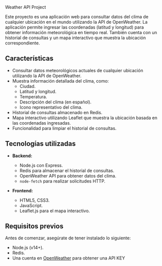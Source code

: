 Weather API Project

Este proyecto es una aplicación web para consultar datos del clima de cualquier ubicación en el mundo utilizando la API de OpenWeather. La aplicación permite ingresar las coordenadas (latitud y longitud) para obtener información meteorológica en tiempo real. También cuenta con un historial de consultas y un mapa interactivo que muestra la ubicación correspondiente.

## Características

- Consultar datos meteorológicos actuales de cualquier ubicación utilizando la API de OpenWeather.
- Muestra información detallada del clima, como:
  - Ciudad.
  - Latitud y longitud.
  - Temperatura.
  - Descripción del clima (en español).
  - Icono representativo del clima.
- Historial de consultas almacenado en Redis.
- Mapa interactivo utilizando Leaflet que muestra la ubicación basada en las coordenadas ingresadas.
- Funcionalidad para limpiar el historial de consultas.
  
## Tecnologías utilizadas

- **Backend:**
  - Node.js con Express.
  - Redis para almacenar el historial de consultas.
  - OpenWeather API para obtener datos del clima.
  - `node-fetch` para realizar solicitudes HTTP.
  
- **Frontend:**
  - HTML5, CSS3.
  - JavaScript.
  - Leaflet.js para el mapa interactivo.
  
## Requisitos previos

Antes de comenzar, asegúrate de tener instalado lo siguiente:

- Node.js (v14+).
- Redis.
- Una cuenta en [OpenWeather](https://openweathermap.org/) para obtener una API KEY
